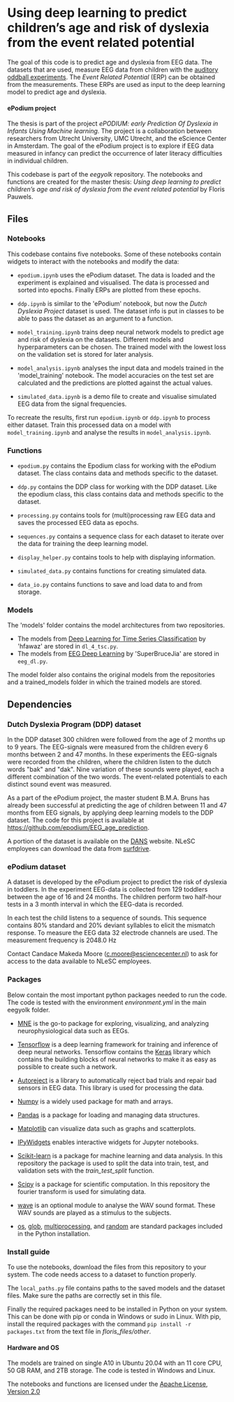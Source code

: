 # Using deep learning to predict children’s age and risk of dyslexia from the event related potential

The goal of this code is to predict age and dyslexia from EEG data. The datasets that are used, measure EEG data from children with the [auditory oddball experiments](https://en.wikipedia.org/wiki/Oddball_paradigm). The *Event Related Potential* (ERP) can be obtained from the measurements. These ERPs are used as input to the deep learning model to predict age and dyslexia.

#### ePodium project
The thesis is part of the project *ePODIUM: early Prediction Of Dyslexia in Infants Using Machine learning*. The project is a collaboration between researchers from Utrecht University, UMC Utrecht, and the eScience Center in Amsterdam. The goal of the ePodium project is to explore if EEG data measured in infancy can predict the occurrence of later literacy difficulties in individual children. 

This codebase is part of the *eegyolk* repository. The notebooks and functions are created for the master thesis: *Using deep learning to predict children’s age and risk of dyslexia from the event related potential* by Floris Pauwels. 



## Files

### Notebooks

This codebase contains five notebooks. Some of these notebooks contain widgets to interact with the notebooks and modify the data:

* `epodium.ipynb` uses the ePodium dataset. The data is loaded and the experiment is explained and visualised. The data is processed and sorted into epochs. Finally ERPs are plotted from these epochs. 
* `ddp.ipynb` is similar to the 'ePodium' notebook, but now the *Dutch Dyslexia Project* dataset is used. The dataset info is put in classes to be able to pass the dataset as an argument to a function.

* `model_training.ipynb` trains deep neural network models to predict age and risk of dyslexia on the datasets. Different models and hyperparameters can be chosen. The trained model with the lowest loss on the validation set is stored for later analysis.
* `model_analysis.ipynb` analyses the input data and models trained in the 'model_training' notebook. The model accuracies on the test set are calculated and the predictions are plotted against the actual values.

* `simulated_data.ipynb` is a demo file to create and visualise simulated EEG data from the signal frequencies.

To recreate the results, first run `epodium.ipynb` or `ddp.ipynb` to process either dataset. Train this processed data on a model with `model_training.ipynb` and analyse the results in `model_analysis.ipynb`.


### Functions
* `epodium.py` contains the Epodium class for working with the ePodium dataset. The class contains data and methods specific to the dataset.
* `ddp.py`  contains the DDP class for working with the DDP dataset. Like the epodium class, this class contains data and methods specific to the dataset.

* `processing.py` contains tools for (multi)processing raw EEG data and saves the processed EEG data as epochs.
* `sequences.py` contains a sequence class for each dataset to iterate over the data for training the deep learning model.


* `display_helper.py` contains tools to help with displaying information.
* `simulated_data.py` contains functions for creating simulated data.
* `data_io.py` contains functions to save and load data to and from storage.


### Models
The 'models' folder contains the model architectures from two repositories.
+ The models from [Deep Learning for Time Series Classification](https://github.com/hfawaz/dl-4-tsc) by 'hfawaz' are stored in `dl_4_tsc.py`. 
+ The models from [EEG Deep Learning](https://github.com/SuperBruceJia/EEG-DL) by 'SuperBruceJia' are stored in `eeg_dl.py`. 

The model folder also contains the original models from the repositories and a trained_models folder in which the trained models are stored.


## Dependencies
### Dutch Dyslexia Program (DDP) dataset

In the DDP dataset 300 children were followed from the age of 2 months up to 9 years. The EEG-signals were measured from the children every 6 months between 2 and 47 months. In these experiments the EEG-signals were recorded from the children, where the children listen to the dutch words "bak" and "dak". Nine variation of these sounds were played, each a different combination of the two words. The event-related potentials to each distinct sound event was measured. 

As a part of the ePodium project, the master student B.M.A. Bruns has already been successful at predicting the age of children between 11 and 47 months from EEG signals, by applying deep learning models to the DDP dataset. The code for this project is available at https://github.com/epodium/EEG_age_prediction.

A portion of the dataset is available on the [DANS](https://easy.dans.knaw.nl/ui/datasets/id/easy-dataset:112935/) website. NLeSC employees can download the data from [surfdrive](https://surfdrive.surf.nl/files/index.php/s/mkwBAisnYUaPRhy).


### ePodium dataset
A dataset is developed by the ePodium project to predict the risk of dyslexia in toddlers. In the experiment EEG-data is collected from 129 toddlers between the age of 16 and 24 months. The children perform two half-hour tests in a 3 month interval in which the EEG-data is recorded. 

In each test the child listens to a sequence of sounds. This sequence contains 80%
standard and 20% deviant syllables to elicit the mismatch response. To measure the EEG data 32 electrode channels are used. The measurement frequency is 2048.0 Hz

Contact Candace Makeda Moore (c.moore@esciencecenter.nl) to ask for access to the data available to NLeSC employees.


### Packages
Below contain the most important python packages needed to run the code. The code is tested with the environment *environment.yml* in the main eegyolk folder.

* [MNE](https://mne.tools/) is the go-to package for exploring, visualizing, and analyzing neurophysiological data such as EEGs. 
* [Tensorflow](https://www.tensorflow.org/) is a deep learning framework for training and inference of deep neural networks. Tensorflow contains the [Keras](https://keras.io/)  library which contains the building blocks of neural networks to make it as easy as possible to create such a network.
* [Autoreject](https://autoreject.github.io/)  is a library to automatically reject bad trials and repair bad sensors in EEG data. This library is used for processing the data.

* [Numpy](https://numpy.org/) is a widely used package for math and arrays.
* [Pandas](https://pandas.pydata.org/) is a package for loading and managing data structures.
* [Matplotlib](https://matplotlib.org/) can visualize data such as graphs and scatterplots.
* [IPyWidgets](https://ipywidgets.readthedocs.io/) enables interactive widgets for Jupyter notebooks. 

* [Scikit-learn](https://scikit-learn.org/) is a package for machine learning and data analysis. In this repository the package is used to split the data into train, test, and validation sets with the *train_test_split* function.
* [Scipy](https://scipy.org) is a package for scientific computation. In this repository the fourier transform is used for simulating data.
* [wave](https://docs.python.org/3/library/wave.html) is an optional module to analyse the WAV sound format. These WAV sounds are played as a stimulus to the subjects.

* [os](https://docs.python.org/3/library/os.html), [glob](https://docs.python.org/3/library/glob.html), [multiprocessing](https://docs.python.org/3/library/multiprocessing.html), and [random](https://docs.python.org/3/library/random.html) are standard packages included in the Python installation. 


### Install guide
To use the notebooks, download the files from this repository to your system. The code needs access to a dataset to function properly. 

The `local_paths.py` file contains paths to the saved models and the dataset files. Make sure the paths are correctly set in this file.

Finally the required packages need to be installed in Python on your system. This can be done with pip or conda in Windows or sudo in Linux.  With pip, install the required packages with the command `pip install -r packages.txt` from the text file in *floris_files/other*.


#### Hardware and OS

The models are trained on single A10 in Ubuntu 20.04 with an 11 core CPU, 50 GB RAM, and 2TB storage. The code is tested in Windows and Linux.


The notebooks and functions are licensed under the [Apache License](https://en.wikipedia.org/wiki/Apache_License), [Version 2.0 ](https://www.apache.org/licenses/LICENSE-2.0)